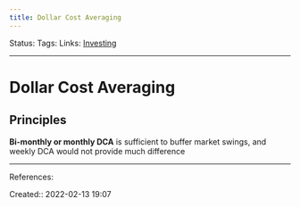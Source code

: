 ```yaml
---
title: Dollar Cost Averaging
---
```

Status: 
Tags: 
Links: [Investing](out/investing.md)
___

# Dollar Cost Averaging
## Principles
**Bi-monthly or monthly DCA** is sufficient to buffer market swings, and weekly DCA would not provide much difference
___
References:

Created:: 2022-02-13 19:07
